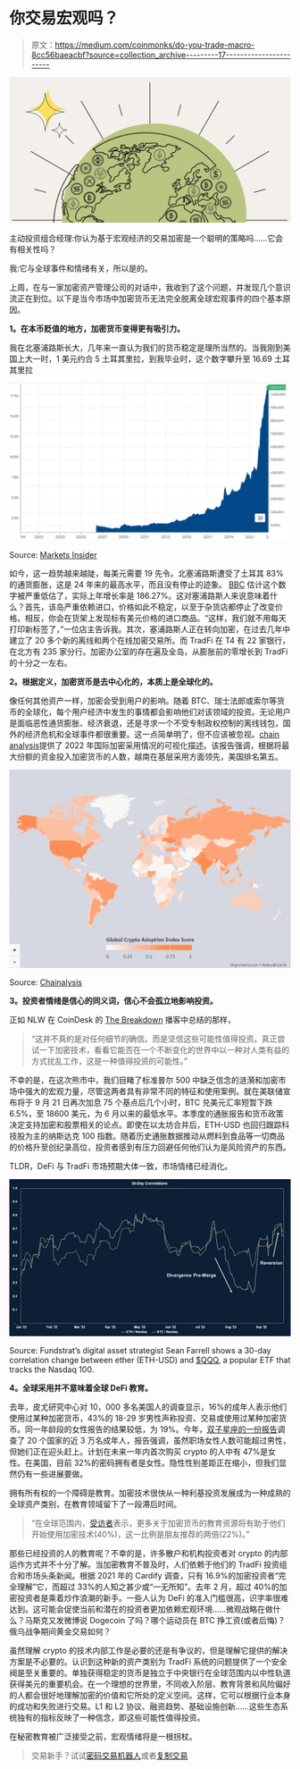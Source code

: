 # 你交易宏观吗？

> 原文：<https://medium.com/coinmonks/do-you-trade-macro-8cc56baeacbf?source=collection_archive---------17----------------------->

![](img/a294bedb3a002f76215ac513a8c29de8.png)

主动投资组合经理:你认为基于宏观经济的交易加密是一个聪明的策略吗……它会有相关性吗？

我:它与全球事件和情绪有关，所以是的。

上周，在与一家加密资产管理公司的对话中，我收到了这个问题，并发现几个意识流正在到位。以下是当今市场中加密货币无法完全脱离全球宏观事件的四个基本原因。

**1。在本币贬值的地方，加密货币变得更有吸引力。**

我在北塞浦路斯长大，几年来一直认为我们的货币稳定是理所当然的。当我刚到美国上大一时，1 美元约合 5 土耳其里拉，到我毕业时，这个数字攀升至 16.69 土耳其里拉

![](img/289114d29d0c3e1542e6c879e39ead0c.png)

Source: [Markets Insider](https://markets.businessinsider.com/currencies/usd-try)

如今，这一趋势越来越陡，每美元需要 19 先令。北塞浦路斯遭受了土耳其 83%的通货膨胀，这是 24 年来的最高水平，而且没有停止的迹象。 [BBC](https://www.bbc.com/news/world-europe-63120478) 估计这个数字被严重低估了，实际上年增长率是 186.27%。这对塞浦路斯人来说意味着什么？首先，该岛严重依赖进口，价格如此不稳定，以至于杂货店都停止了改变价格。相反，你会在货架上发现标有美元价格的进口商品。“这样，我们就不用每天打印新标签了，”一位店主告诉我。其次，塞浦路斯人正在转向加密，在过去几年中建立了 20 多个新的离线和两个在线加密交易所。而 TradFi 在 T4 有 22 家银行，在北方有 235 家分行。加密办公室的存在遍及全岛，从膨胀前的零增长到 TradFi 的十分之一左右。

**2。根据定义，加密货币是去中心化的，本质上是全球化的。**

像任何其他资产一样，加密会受到用户的影响。随着 BTC、瑞士法郎或索尔等货币的全球化，每个用户经济中发生的事情都会影响他们对该领域的投资。无论用户是面临恶性通货膨胀、经济衰退，还是寻求一个不受专制政权控制的离线钱包，国外的经济危机和全球事件都很重要。这一点简单明了，但不应该被忽视。[chain analysis](https://blog.chainalysis.com/reports/2022-global-crypto-adoption-index/#:~:text=Global%20adoption%20of%20cryptocurrency%20reached,ve%20entered%20a%20bear%20market.)提供了 2022 年国际加密采用情况的可视化描述。该报告强调，根据将最大份额的资金投入加密货币的人数，越南在基层采用方面领先，美国排名第五。

![](img/4529d69071f63927d4a81534ae0b214d.png)

Source: [Chainalysis](https://blog.chainalysis.com/reports/2022-global-crypto-adoption-index/)

**3。投资者情绪是信心的同义词，信心不会孤立地影响投资。**

正如 NLW 在 CoinDesk 的 [The Breakdown](https://open.spotify.com/show/538vuul1PuorUDwgkC8JWF) 播客中总结的那样，

> “这并不真的是对任何细节的确信。而是坚信这些可能性值得投资。真正尝试一下加密技术，看看它能否在一个不断变化的世界中以一种对人类有益的方式扰乱工作，这是一种值得投资的可能性。”

不幸的是，在这次熊市中，我们目睹了标准普尔 500 中缺乏信念的涟漪和加密市场中强大的宏观力量，尽管这两者具有非常不同的特征和使用案例。就在美联储宣布将于 9 月 21 日再次加息 75 个基点后几个小时，BTC 兑美元汇率短暂下跌 6.5%，至 18600 美元，为 6 月以来的最低水平。本季度的通胀报告和货币政策决定支持加密和股票相关的论点。即使在以太坊合并后，ETH-USD 也回归跟踪科技股为主的纳斯达克 100 指数。随着历史通胀数据推动从燃料到食品等一切商品的价格升至创纪录高位，投资者感到有压力回避任何他们认为是风险资产的东西。

TLDR，DeFi 与 TradFi 市场预期大体一致，市场情绪已经消化。

![](img/d0358b4d9d4d04b604c55de1dd316848.png)

Source: Fundstrat’s digital asset strategist Sean Farrell shows a 30-day correlation change between ether (ETH-USD) and [$QQQ](https://finance.yahoo.com/quote/%5EQQQ?p=%5EQQQ), a popular ETF that tracks the Nasdaq 100.

**4。全球采用并不意味着全球 DeFi 教育。**

去年，皮尤研究中心对 10，000 多名美国人的调查显示，16%的成年人表示他们使用过某种加密货币，43%的 18-29 岁男性声称投资、交易或使用过某种加密货币。同一年龄段的女性报告的结果较低，为 19%。今年，[双子星座的一份报告](https://www.gemini.com/state-of-crypto)调查了 20 个国家的近 3 万名成年人，报告强调，虽然职场女性人数可能超过男性，但她们正在迎头赶上。计划在未来一年内首次购买 crypto 的人中有 47%是女性。在美国，目前 32%的密码拥有者是女性。隐性性别差距正在缩小，但我们显然仍有一些进展要做。

拥有所有权的一个障碍是教育。加密技术很快从一种利基投资发展成为一种成熟的全球资产类别，在教育领域留下了一段滞后时间。

> “在全球范围内，[受访者](https://www.gemini.com/state-of-crypto)表示，更多关于加密货币的教育资源将有助于他们开始使用加密技术(40%)，这一比例是朋友推荐的两倍(22%)。”

那些已经投资的人的教育呢？不幸的是，许多散户和机构投资者对 crypto 的内部运作方式并不十分了解。当加密教育不普及时，人们依赖于他们的 TradFi 投资组合和市场头条新闻。根据 2021 年的 Cardify 调查，只有 16.9%的加密投资者“完全理解”它，而超过 33%的人知之甚少或“一无所知”。去年 2 月，超过 40%的加密投资者是乘着炒作浪潮的新手。一些人认为 DeFi 的准入门槛很高，识字率很难达到。这可能会促使当前和潜在的投资者更加依赖宏观环境……微观战略在做什么？马斯克又发微博说 Dogecoin 了吗？哪个运动员在 BTC 挣工资(或者后悔)？俄乌战争期间黄金交易如何？

虽然理解 crypto 的技术内部工作是必要的还是有争议的，但是理解它提供的解决方案是不必要的。认识到这种新的资产类别为 TradFi 系统的问题提供了一个安全阀是至关重要的。单独获得稳定的货币是独立于中央银行在全球范围内以中性轨道获得美元的重要机会。在一个理想的世界里，不同收入阶层、教育背景和风险偏好的人都会很好地理解加密的价值和它所处的定义空间。这样，它可以根据行业本身的成功和失败进行交易。L1 和 L2 协议、融资趋势、基础设施创新……这些生态系统独有的指标反映了一种信念，即这些可能性值得投资。

在秘密教育被广泛接受之前，宏观情绪将是一根拐杖。

> 交易新手？试试[密码交易机器人](/coinmonks/crypto-trading-bot-c2ffce8acb2a)或者[复制交易](/coinmonks/top-10-crypto-copy-trading-platforms-for-beginners-d0c37c7d698c)